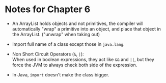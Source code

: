 # Notes for Chapter 6

* An ArrayList holds objects and not primitives, the compiler will automatically "wrap" a primitive into an object, and place that object in the ArrayList. ("unwrap" when taking out)

* Import full name of a class except those in `java.lang`.

* Non Short Circuit Operators (`&`, `|`):  
When used in boolean expressions, they act like `&&` and `||`, but they force the JVM to always check both side of the expression.

* In Java, `import` doesn't make the class bigger. 